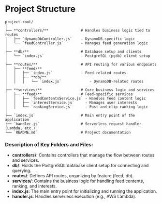 # Project Structure

```
project-root/
│
├── **controllers/**               # Handles business logic tied to routes
│   ├── `dynamoDbController.js`    - DynamoDB-specific logic
│   └── `feedController.js`        - Manages feed generation logic
│
├── **db/**                        # Database setup and clients
│   └── `index.js`                 - PostgreSQL (pgdb) client setup
│
├── **routes/**                    # API routing for various endpoints
│   ├── **feed/**
│   │   ├── `index.js`             - Feed-related routes
│   │   ├── **db/**
│   │   │   └── `index.js`             - DynamoDB-related routes
│
├── **services/**                  # Core business logic and services
│   ├── **feed/**                  # Feed-specific services
│   │   ├── `feedContentsService.js` - Handles feed content logic
│   │   ├── `interestService.js`     - Manages user interests
│   │   └── `rankingService.js`      - Post and clip ranking logic
│
├── `index.js`                     # Main entry point of the application
├── `handler.js`                   # Serverless request handler (Lambda, etc.)
└── `README.md`                    # Project documentation
```

### Description of Key Folders and Files:

- **controllers/**: Contains controllers that manage the flow between routes and services.
- **db/**: Holds the PostgreSQL database client setup for connecting and querying.
- **routes/**: Defines API routes, organizing by feature (feed, db).
- **services/**: Contains the business logic for handling feed contents, ranking, and interests.
- **index.js**: The main entry point for initializing and running the application.
- **handler.js**: Handles serverless execution (e.g., AWS Lambda).

